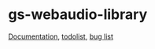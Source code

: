 # gs-webaudio-library

[Documentation](https://github.com/GridSound/gs-webaudio-library/wiki),
[todolist](https://github.com/orgs/GridSound/projects/10),
[bug list](https://github.com/orgs/GridSound/projects/12)
